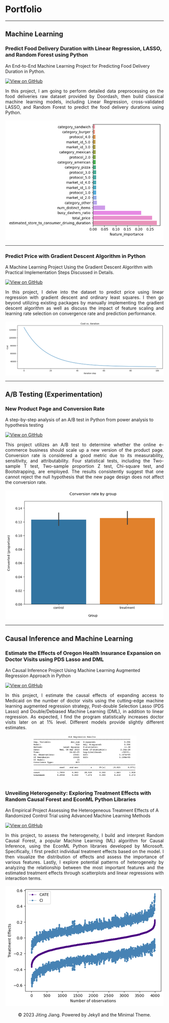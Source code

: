 # Portfolio
---

## Machine Learning

### Predict Food Delivery Duration with Linear Regression, LASSO, and Random Forest using Python
An End-to-End Machine Learning Project for Predicting Food Delivery Duration in Python.

[![View on GitHub](https://img.shields.io/badge/GitHub-View_on_GitHub-blue?logo=GitHub)](https://github.com/jitingjiang/predict-food-delivery-duration-with-lg-lasso-rf/blob/main/food-delivery-duration-prediction.ipynb)

<div style="text-align: justify">
In this project, I am going to perform detailed data preprocessing on the food deliveries raw dataset provided by Doordash, then build classical machine learning models, including Linear Regression, cross-validated LASSO, and Random Forest to predict the food delivery durations using Python. 
<br> <br>
</div>

<center><img src="images/feature-importance.png"/></center>

---

### Predict Price with Gradient Descent Algorithm in Python
A Machine Learning Project Using the Gradient Descent Algorithm with Practical Implementation Steps Discussed in Details.

[![View on GitHub](https://img.shields.io/badge/GitHub-View_on_GitHub-blue?logo=GitHub)](https://github.com/jitingjiang/predict_price_gradient_descent/blob/main/predict_price.ipynb)

<div style="text-align: justify">
In this project, I delve into the dataset to predict price using linear regression with gradient descent and ordinary least squares. I then go beyond utilizing existing packages by manually implementing the gradient descent algorithm as well as discuss the impact of feature scaling and learning rate selection on convergence rate and prediction performance. 
<br> <br>
</div>

<center><img src="images/learning_curve.png"/></center>

---

## A/B Testing (Experimentation)

### New Product Page and Conversion Rate
A step-by-step analysis of an A/B test in Python from power analysis to hypothesis testing

[![View on GitHub](https://img.shields.io/badge/GitHub-View_on_GitHub-blue?logo=GitHub)](https://github.com/jitingjiang/abtest-conversion/blob/main/abtesting-conversion.ipynb)

<div style="text-align: justify">
This project utilizes an A/B test to determine whether the online e-commerce business should scale up a new version of the product page. Conversion rate is considered a good metric due to its measurability, sensitivity, and attributability. Four statistical tests, including the Two-sample T test, Two-sample proportion Z test, Chi-square test, and Bootstrapping, are employed. The results consistently suggest that one cannot reject the null hypothesis that the new page design does not affect the conversion rate.
<br> <br>
</div>

<center><img src="images/abtest-conversion.png"/></center>

---
## Causal Inference and Machine Learning

### Estimate the Effects of Oregon Health Insurance Expansion on Doctor Visits using PDS Lasso and DML
An Causal Inference Project Using Machine Learning Augmented Regression Approach in Python

[![View on GitHub](https://img.shields.io/badge/GitHub-View_on_GitHub-blue?logo=GitHub)](https://github.com/jitingjiang/estimate-effects-ohie-docvisits/blob/main/causal-effects-oregon-health-insurance-expansion.ipynb)

<div style="text-align: justify">
In this project, I estimate the causal effects of expanding access to Medicaid on the number of doctor visits using the cutting-edge machine learning augmented regression strategy, Post-double Selection Lasso (PDS Lasso) and Double/Debiased Machine Learning (DML), in addition to linear regression. As expected, I find the program statistically increases doctor visits later on at 1% level. Different models provide slightly different estimates.
<br> <br>
</div>

<center><img src="images/oregonhie.png"/></center>
<br>

### Unveiling Heterogeneity: Exploring Treatment Effects with Random Causal Forest and EconML Python Libraries
An Empirical Project Assessing the Heterogeneous Treatment Effects of A Randomized Control Trial using Advanced Machine Learning Methods

[![View on GitHub](https://img.shields.io/badge/GitHub-View_on_GitHub-blue?logo=GitHub)](https://github.com/jitingjiang/estimate-hte-rcf/blob/main/READII_Random%20Causal%20Forest_HTE_151617_syear.ipynb)

<div style="text-align: justify">
In this project, to assess the heterogeneity, I build and interpret Random Causal Forest, a popular Machine Learning (ML) algorithm for Causal Inference, using the EconML Python libraries developed by Microsoft. Specifically, I first predict individual treatment effects based on the model. I then visualize the distribution of effects and assess the importance of various features. Lastly, I explore potential patterns of heterogeneity by analyzing the relationship between the most important features and the estimated treatment effects through scatterplots and linear regressions with interaction terms.
<br> <br>
</div>

<center><img src="images/rcf.png"/></center>
<br>

<center>© 2023 Jiting Jiang. Powered by Jekyll and the Minimal Theme.</center>
